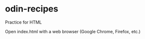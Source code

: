 # odin-recipes

Practice for HTML

Open index.html with a web browser (Google Chrome, Firefox, etc.)
